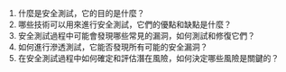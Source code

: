 

1. 什麼是安全測試，它的目的是什麼？
2. 哪些技術可以用來進行安全測試，它們的優點和缺點是什麼？
3. 安全測試過程中可能會發現哪些常見的漏洞，如何測試和修復它們？
4. 如何進行滲透測試，它能否發現所有可能的安全漏洞？
5. 在安全測試過程中如何確定和評估潛在風險，如何決定哪些風險是關鍵的？